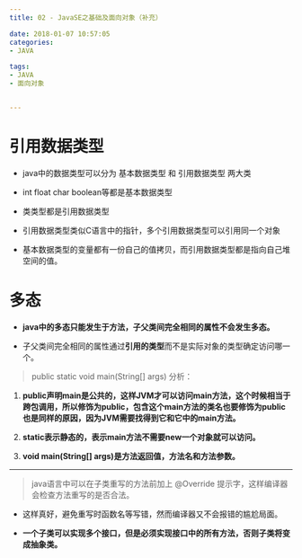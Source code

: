 ```yaml
---
title: 02 - JavaSE之基础及面向对象（补充）

date: 2018-01-07 10:57:05
categories:
- JAVA

tags:
- JAVA
- 面向对象


---
```


# 引用数据类型

- java中的数据类型可以分为 基本数据类型 和 引用数据类型 两大类

- int float char boolean等都是基本数据类型

- 类类型都是引用数据类型

- 引用数据类型类似C语言中的指针，多个引用数据类型可以引用同一个对象

- 基本数据类型的变量都有一份自己的值拷贝，而引用数据类型都是指向自己堆空间的值。



# 多态

- **java中的多态只能发生于方法，子父类间完全相同的属性不会发生多态。**

- 子父类间完全相同的属性通过**引用的类型**而不是实际对象的类型确定访问哪一个。




> public static void main(String[] args) 分析：

1. **public声明main是公共的，这样JVM才可以访问main方法，这个时候相当于跨包调用，所以修饰为public，包含这个main方法的类名也要修饰为public也是同样的原因，因为JVM需要找得到它和它中的main方法。**


2. **static表示静态的，表示main方法不需要new一个对象就可以访问。**

3. **void main(String[] args)是方法返回值，方法名和方法参数。**


---



> java语言中可以在子类重写的方法前加上 @Override 提示字，这样编译器会检查方法重写的是否合法。

* 这样真好，避免重写时函数名等写错，然而编译器又不会报错的尴尬局面。



- **一个子类可以实现多个接口，但是必须实现接口中的所有方法，否则子类将变成抽象类。**

